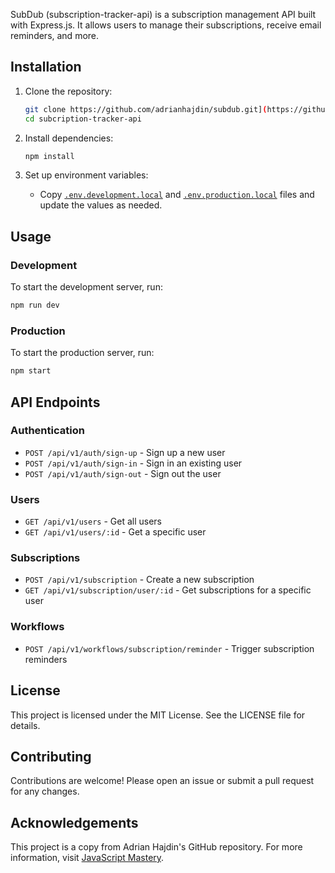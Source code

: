 
SubDub (subscription-tracker-api) is a subscription management API built with Express.js. It allows users to manage their subscriptions, receive email reminders, and more.

## Installation

1. Clone the repository:
    ```sh
    git clone https://github.com/adrianhajdin/subdub.git](https://github.com/irfannugroho/subscription-tracker-api
    cd subcription-tracker-api
    ```

2. Install dependencies:
    ```sh
    npm install
    ```

3. Set up environment variables:
    - Copy [`.env.development.local`](.env.development.local ) and [`.env.production.local`](.env.production.local ) files and update the values as needed.

## Usage

### Development

To start the development server, run:
```sh
npm run dev
```

### Production

To start the production server, run:
```sh
npm start
```

## API Endpoints

### Authentication

- `POST /api/v1/auth/sign-up` - Sign up a new user
- `POST /api/v1/auth/sign-in` - Sign in an existing user
- `POST /api/v1/auth/sign-out` - Sign out the user

### Users

- `GET /api/v1/users` - Get all users
- `GET /api/v1/users/:id` - Get a specific user

### Subscriptions

- `POST /api/v1/subscription` - Create a new subscription
- `GET /api/v1/subscription/user/:id` - Get subscriptions for a specific user

### Workflows

- `POST /api/v1/workflows/subscription/reminder` - Trigger subscription reminders

## License

This project is licensed under the MIT License. See the LICENSE file for details.

## Contributing

Contributions are welcome! Please open an issue or submit a pull request for any changes.

## Acknowledgements

This project is a copy from Adrian Hajdin's GitHub repository. For more information, visit [JavaScript Mastery](https://www.youtube.com/@javascriptmastery).
